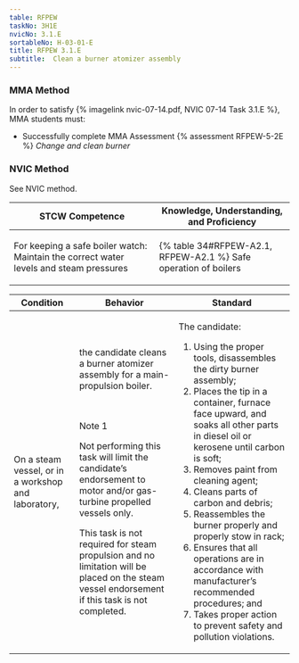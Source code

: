 ```yaml
---
table: RFPEW
taskNo: 3H1E
nvicNo: 3.1.E 
sortableNo: H-03-01-E
title: RFPEW 3.1.E 
subtitle:  Clean a burner atomizer assembly
---
```



### MMA Method

In order to satisfy  {% imagelink nvic-07-14.pdf, NVIC 07-14 Task 3.1.E %}, MMA students must:

* Successfully complete MMA Assessment {% assessment RFPEW-5-2E %} *Change and clean burner*


### NVIC Method

<a onclick="togglevisibility('nvic_methods')" >See NVIC method.</a>

<div id='nvic_methods' class='hide'>

<table>
<thead>
<tr>
<th class='forty'> STCW Competence </th>
<th class='sixty'> Knowledge, Understanding, and Proficiency </th>
</tr>
</thead>




<tbody>
<tr><td markdown='1'>

For keeping a safe boiler watch: Maintain the correct water levels and steam pressures

</td><td markdown='1'>

{% table 34#RFPEW-A2.1, RFPEW-A2.1 %} Safe operation of boilers

</td></tr>


</tbody>
</table>


<table>
<thead>
<tr><th class='twenty'>  Condition </th><th class='twenty'> Behavior </th><th  class='sixty'>Standard </th></tr>
</thead>
<tbody >



<tr><td markdown='1'>

On a steam vessel, or in a workshop and laboratory,

</td><td markdown='1'>

the candidate cleans a burner atomizer assembly for a main- propulsion boiler.

<br>

<div class="tooltip" markdown='1'>

Note 1

Not performing this task will limit the candidate’s endorsement to motor and/or gas-turbine propelled vessels only.

This task is not required for steam propulsion and no limitation will be placed on the steam vessel endorsement if this task is not completed.

</div>


</td><td markdown='1'>

The candidate:

1. Using the proper tools, disassembles the dirty burner assembly;
2. Places the tip in a container, furnace face upward, and soaks all other parts in diesel oil or kerosene until carbon is soft;
3. Removes paint from cleaning agent;
4. Cleans parts of carbon and debris;
5. Reassembles the burner properly and properly stow in rack;
6. Ensures that all operations are in accordance with manufacturer’s recommended procedures; and
7. Takes proper action to prevent safety and pollution violations.

</td></tr>
</tbody>
</table>
</div>
